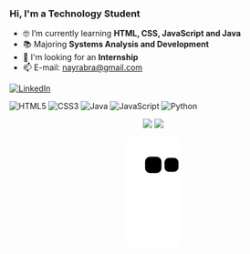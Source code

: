 ### Hi, I'm a Technology Student
- 🤓 I’m currently learning **HTML, CSS, JavaScript and Java**
- 📚 Majoring **Systems Analysis and Development**
- 📌 I'm looking for an **Internship**
- 📫 E-mail: nayrabra@gmail.com<br>

[![LinkedIn](https://img.shields.io/badge/LinkedIn-%230077B5.svg?logo=linkedin&logoColor=white)](https://linkedin.com/in/nayra-barbosa/)

![HTML5](https://img.shields.io/badge/html5-%23E34F26.svg?style=for-the-badge&logo=html5&logoColor=white) ![CSS3](https://img.shields.io/badge/css3-%231572B6.svg?style=for-the-badge&logo=css3&logoColor=white) ![Java](https://img.shields.io/badge/java-%23ED8B00.svg?style=for-the-badge&logo=java&logoColor=white) ![JavaScript](https://img.shields.io/badge/javascript-%23323330.svg?style=for-the-badge&logo=javascript&logoColor=%23F7DF1E) ![Python](https://img.shields.io/badge/python-3670A0?style=for-the-badge&logo=python&logoColor=ffdd54)

<div align="center">
  <img height="180rem" src="https://github-readme-stats-sigma-five.vercel.app/api?username=nayrabra&theme=radical&hide_border=false&include_all_commits=true&count_private=false">
  <img height="180rem" src="https://github-readme-stats-sigma-five.vercel.app/api/top-langs/?username=nayrabra&theme=radical&hide_border=false&include_all_commits=false&count_private=false&layout=compact">
 <div>

![Snake animation](https://github.com/nayrabra/nayrabra/blob/output/github-contribution-grid-snake.svg)
